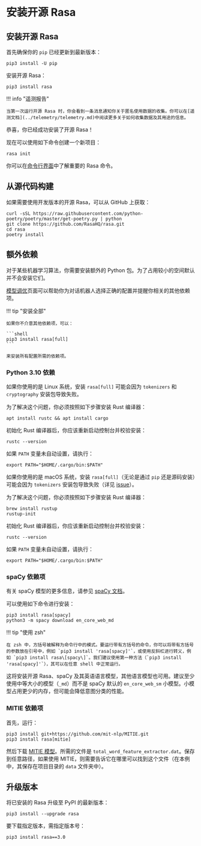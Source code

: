 # 安装开源 Rasa

## 安装开源 Rasa

首先确保你的 `pip` 已经更新到最新版本：

```shell
pip3 install -U pip
```

安装开源 Rasa：

```shell
pip3 install rasa
```

!!! info "遥测报告"

    当第一次运行开源 Rasa 时，你会看到一条消息通知你关于匿名使用数据的收集。你可以在[遥测文档](../telemetry/telemetry.md)中阅读更多关于如何收集数据及其用途的信息。

恭喜，你已经成功安装了开源 Rasa！

现在可以使用如下命令创建一个新项目：

```shell
rasa init
```

你可以在[命令行界面](../command-line-interface.md)中了解重要的 Rasa 命令。

## 从源代码构建

如果需要使用开发版本的开源 Rasa，可以从 GitHub 上获取：

```shell
curl -sSL https://raw.githubusercontent.com/python-poetry/poetry/master/get-poetry.py | python
git clone https://github.com/RasaHQ/rasa.git
cd rasa
poetry install
```

## 额外依赖

对于某些机器学习算法，你需要安装额外的 Python 包。为了占用较小的空间默认并不会安装它们。

[模型调优](../tuning-your-model.md)页面可以帮助你为对话机器人选择正确的配置并提醒你相关的其他依赖项。

!!! tip "安装全部"

    如果你不介意其他依赖项，可以：

    ```shell
    pip3 install rasa[full]
    ```

    来安装所有配置所需的依赖项。

### Python 3.10 依赖

如果你使用的是 Linux 系统，安装 `rasa[full]` 可能会因为 `tokenizers` 和 `cryptography` 安装包导致失败。

为了解决这个问题，你必须按照如下步骤安装 Rust 编译器：

```shell
apt install rustc && apt install cargo
```

初始化 Rust 编译器后，你应该重新启动控制台并校验安装：

```shell
rustc --version
```

如果 `PATH` 变量未自动设置，请执行：

```shell
export PATH="$HOME/.cargo/bin:$PATH"
```

如果你使用的是 macOS 系统，安装 `rasa[full]`（无论是通过 `pip` 还是源码安装）可能会因为 `tokenizers` 安装包导致失败（详见 [issue](https://github.com/huggingface/tokenizers/issues/1050)）。

为了解决这个问题，你必须按照如下步骤安装 Rust 编译器：

```shell
brew install rustup
rustup-init
```

初始化 Rust 编译器后，你应该重新启动控制台并校验安装：

```shell
rustc --version
```

如果 `PATH` 变量未自动设置，请执行：

```shell
export PATH="$HOME/.cargo/bin:$PATH"
```

### spaCy 依赖项

有关 spaCy 模型的更多信息，请参见 [spaCy 文档](https://spacy.io/usage/models)。

可以使用如下命令进行安装：

```shell
pip3 install rasa[spacy]
python3 -m spacy download en_core_web_md
```

!!! tip "使用 zsh"

    在 zsh 中，方括号被解释为命令行中的模式。要运行带有方括号的命令，你可以将带有方括号的参数放在引号中，例如 `pip3 install 'rasa[spacy]'`，或使用反斜杠进行转义，例如 `pip3 install rasa\[spacy\]`。我们建议使用第一种方法（`pip3 install 'rasa[spacy]'`），其可以在任意 shell 中正常运行。

这将安装开源 Rasa、spaCy 及其英语语言模型，其他语言模型也可用。建议至少使用中等大小的模型（`_md`）而不是 spaCy 默认的 `en_core_web_sm` 小模型。小模型占用更少的内存，但可能会降低意图分类的性能。

### MITIE 依赖项

首先，运行：

```shelll
pip3 install git+https://github.com/mit-nlp/MITIE.git
pip3 install rasa[mitie]
```

然后下载 [MITIE 模型](https://github.com/mit-nlp/MITIE/releases/download/v0.4/MITIE-models-v0.2.tar.bz2)。所需的文件是 `total_word_feature_extractor.dat`。保存到任意路径，如果使用 MITIE，则需要告诉它在哪里可以找到这个文件（在本例中，其保存在项目目录的 `data` 文件夹中）。

## 升级版本

将已安装的 Rasa 升级至 PyPI 的最新版本：

```shell
pip3 install --upgrade rasa
```

要下载指定版本，需指定版本号：

```shell
pip3 install rasa==3.0
```
